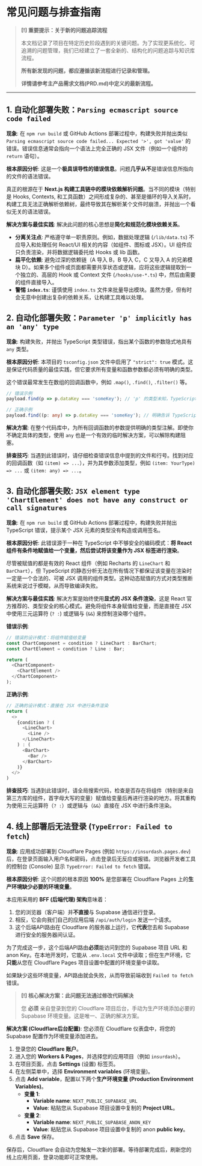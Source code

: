 # 常见问题与排查指南

> **[!] 重要提示：关于新的问题追踪流程**
> 
> 本文档记录了项目在特定历史阶段遇到的关键问题。为了实现更系统化、可追溯的问题管理，我们已经建立了一套全新的、结构化的问题追踪与知识库流程。
> 
> **所有新发现的问题，都应遵循该新流程进行记录和管理。**
> 
> **详情请参考主产品需求文档(PRD.md)中定义的最新流程。**

---

## 1. 自动化部署失败：`Parsing ecmascript source code failed`

**现象**:
在 `npm run build` 或 GitHub Actions 部署过程中，构建失败并抛出类似 `Parsing ecmascript source code failed... Expected '>', got 'value'` 的错误。错误信息通常会指向一个语法上完全正确的 JSX 文件（例如一个组件的 `return` 语句）。

**根本原因分析**:
这是一个**极具误导性的错误信息**。问题**几乎从不**是错误信息所指向的文件的语法错误。

真正的根源在于 **Next.js 构建工具链中的模块依赖解析问题**。当不同的模块（特别是 Hooks, Contexts, 和工具函数）之间形成复杂的、甚至是循环的导入关系时，构建工具无法正确解析依赖树，最终导致其在解析某个文件时崩溃，并抛出一个看似无关的语法错误。

**解决方案与最佳实践**:
解决此问题的核心思想是**简化和规范化模块依赖关系**。
*   **分离关注点**: 严格遵守单一职责原则。例如，数据处理逻辑 (`/lib/data.ts`) 不应导入和处理任何 React/UI 相关的内容（如组件、图标或 JSX）。UI 组件应只负责渲染，并将数据逻辑委托给 Hooks 或 lib 函数。
*   **扁平化依赖**: 避免过深的依赖链（A 导入 B，B 导入 C，C 又导入 A 的兄弟模块 D）。如果多个组件或页面都需要共享状态或逻辑，应将这些逻辑提取到一个独立的、高层的 Hook 或 Context 文件 (`/hooks/use-*.ts`) 中，然后由需要的组件直接导入。
*   **警惕 `index.ts`**: 谨慎使用 `index.ts` 文件来批量导出模块。虽然方便，但有时会无意中创建出复杂的依赖关系，让构建工具难以处理。

## 2. 自动化部署失败：`Parameter 'p' implicitly has an 'any' type`

**现象**:
构建失败，并抛出 TypeScript 类型错误，指出某个函数的参数隐式地具有 `any` 类型。

**根本原因分析**:
本项目的 `tsconfig.json` 文件中启用了 `"strict": true` 模式。这是保证代码质量的最佳实践，但它要求所有变量和函数参数都必须有明确的类型。

这个错误最常发生在数组的回调函数中，例如 `.map()`, `.find()`, `.filter()` 等。

```typescript
// 错误示例
payload.find(p => p.dataKey === 'someKey'); // 'p' 的类型未知，TypeScript 会报错

// 正确示例
payload.find((p: any) => p.dataKey === 'someKey'); // 明确告诉 TypeScript 'p' 的类型
```

**解决方案**:
在整个代码库中，为所有回调函数的参数提供明确的类型注解。即使你不确定具体的类型，使用 `any` 也是一个有效的临时解决方案，可以解除构建阻塞。

**排查技巧**:
当遇到此错误时，请仔细检查错误信息中提到的文件和行号。找到对应的回调函数（如 `(item) => ...`），并为其参数添加类型，例如 `(item: YourType) => ...` 或 `(item: any) => ...`。
## 3. 自动化部署失败: `JSX element type 'ChartElement' does not have any construct or call signatures`

**现象**:
在 `npm run build` 或 GitHub Actions 部署过程中，构建失败并抛出 TypeScript 错误，提示某个 JSX 元素的类型没有构造或调用签名。

**根本原因分析**:
此错误源于一种在 TypeScript 中不够安全的编码模式：**将 React 组件有条件地赋值给一个变量，然后尝试将该变量作为 JSX 标签进行渲染**。

尽管被赋值的都是有效的 React 组件（例如 Recharts 的 `LineChart` 和 `BarChart`），但 TypeScript 的静态分析无法在所有情况下都保证该变量在渲染时一定是一个合法的、可被 JSX 调用的组件类型。这种动态赋值的方式对类型推断系统来说过于模糊，从而导致编译失败。

**解决方案与最佳实践**:
解决方案是始终使用**显式的 JSX 条件渲染**，这是 React 官方推荐的、类型安全的核心模式。避免将组件本身赋值给变量，而是直接在 JSX 中使用三元运算符 (`? :`) 或逻辑与 (`&&`) 来控制渲染哪个组件。

**错误示例**:
```typescript
// 错误的设计模式：将组件赋值给变量
const ChartComponent = condition ? LineChart : BarChart;
const ChartElement = condition ? Line : Bar;

return (
  <ChartComponent>
    <ChartElement />
  </ChartComponent>
);
```

**正确示例**:
```typescript
// 正确的设计模式：直接在 JSX 中进行条件渲染
return (
  <>
    {condition ? (
      <LineChart>
        <Line />
      </LineChart>
    ) : (
      <BarChart>
        <Bar />
      </BarChart>
    )}
  </>
)
```

**排查技巧**:
当遇到此错误时，请全局搜索代码，检查是否存在将组件（特别是来自第三方库的组件，首字母大写的变量）赋值给变量后再进行渲染的地方。将其重构为使用三元运算符（`? :`）或逻辑与（`&&`）直接在 JSX 中进行条件渲染。
## 4. 线上部署后无法登录 (`TypeError: Failed to fetch`)

**现象**:
应用成功部署到 Cloudflare Pages (例如 `https://insurdash.pages.dev`) 后，在登录页面输入用户名和密码，点击登录后无反应或报错。浏览器开发者工具的控制台 (Console) 显示 `TypeError: Failed to fetch` 错误。

**根本原因分析**:
这个问题的根本原因 **100%** 是您部署在 Cloudflare Pages 上的**生产环境缺少必要的环境变量**。

本应用采用的 **BFF (后端代理) 架构**意味着：
1.  您的浏览器（客户端）并**不直接**与 Supabase 通信进行登录。
2.  相反，它会向我们自己的应用后端 `/api/auth/login` 发送一个请求。
3.  这个后端API路由在 Cloudflare 的服务器上运行，它**代表**您去和 Supabase 进行安全的服务器间认证。

为了完成这一步，这个后端API路由**必须**能访问到您的 Supabase 项目 URL 和 anon Key。在本地开发时，它能从 `.env.local` 文件中读取；但在生产环境，它**只能**从您在 Cloudflare Pages 项目设置中配置的环境变量中读取。

如果缺少这些环境变量，API路由就会失败，从而导致前端收到 `Failed to fetch` 错误。

> **[!] 核心解决方案：此问题无法通过修改代码解决**
>
> 您 **必须** 亲自登录到您的 Cloudflare 项目后台，手动为生产环境添加必要的 Supabase 环境变量。这是唯一、正确的解决方案。

**解决方案 (Cloudflare后台配置)**:
您必须在 Cloudflare 仪表盘中，将您的 Supabase 配置作为环境变量添加进去。

1.  登录您的 **Cloudflare 账户**。
2.  进入您的 **Workers & Pages**，并选择您的应用项目（例如 `insurdash`）。
3.  在项目页面，点击 **Settings** (设置) 标签页。
4.  在左侧菜单中，选择 **Environment variables** (环境变量)。
5.  点击 **Add variable**，配置以下两个**生产环境变量 (Production Environment Variables)**。
    *   **变量 1**:
        *   **Variable name**: `NEXT_PUBLIC_SUPABASE_URL`
        *   **Value**: 粘贴您从 Supabase 项目设置中复制的 **Project URL**。
    *   **变量 2**:
        *   **Variable name**: `NEXT_PUBLIC_SUPABASE_ANON_KEY`
        *   **Value**: 粘贴您从 Supabase 项目设置中复制的 anon **public key**。
6.  点击 **Save** 保存。

保存后，Cloudflare 会自动为您触发一次新的部署。等待部署完成后，刷新您的线上应用页面，登录功能即可正常使用。
